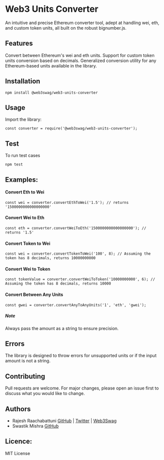 # Web3 Units Converter

An intuitive and precise Ethereum converter tool, adept at handling wei, eth, and custom token units, all built on the robust bignumber.js.

## Features
Convert between Ethereum's wei and eth units.
Support for custom token units conversion based on decimals.
Generalized conversion utility for any Ethereum-based units available in the library.

## Installation
```
npm install @web3swag/web3-units-converter
```

## Usage
Import the library:
```
const converter = require('@web3swag/web3-units-converter');
```

## Test
To run test cases
```
npm test
```

## Examples:

#### Convert Eth to Wei
```
const wei = converter.convertEthToWei('1.5'); // returns '1500000000000000000'
```

#### Convert Wei to Eth
```
const eth = converter.convertWeiToEth('1500000000000000000'); // returns '1.5'
```

#### Convert Token to Wei
```
const wei = converter.convertTokenToWei('100', 8); // Assuming the token has 8 decimals, returns 10000000000
```

#### Convert Wei to Token
```
const tokenValue = converter.convertWeiToToken('10000000000', 6); // Assuming the token has 8 decimals, returns 10000
```

#### Convert Between Any Units
```
const gwei = converter.convertAnyToAnyUnits('1', 'eth', 'gwei');
```

##### Note
Always pass the amount as a string to ensure precision.


## Errors
The library is designed to throw errors for unsupported units or if the input amount is not a string.

## Contributing
Pull requests are welcome. For major changes, please open an issue first to discuss what you would like to change.


## Authors
- Rajesh Raachabattuni [GitHub](https://www.github.com/oxrajesh) | [Twitter](https://www.twitter.com/oxrajesh) | [Web3Swag](https://web3swag.xyz)
- Swastik Mishra [GitHub](https://github.com/swastikmishra)

## Licence:
MIT License
